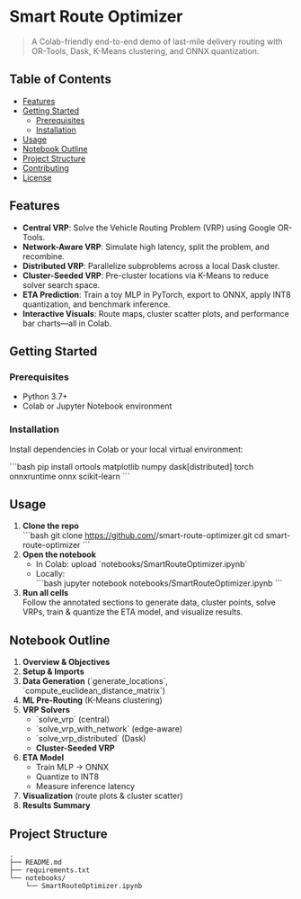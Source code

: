 # Smart Route Optimizer

> A Colab-friendly end-to-end demo of last-mile delivery routing with OR-Tools, Dask, K-Means clustering, and ONNX quantization.

## Table of Contents

- [Features](#features)  
- [Getting Started](#getting-started)  
  - [Prerequisites](#prerequisites)  
  - [Installation](#installation)  
- [Usage](#usage)  
- [Notebook Outline](#notebook-outline)  
- [Project Structure](#project-structure)  
- [Contributing](#contributing)  
- [License](#license)  

## Features

- **Central VRP**: Solve the Vehicle Routing Problem (VRP) using Google OR-Tools.  
- **Network-Aware VRP**: Simulate high latency, split the problem, and recombine.  
- **Distributed VRP**: Parallelize subproblems across a local Dask cluster.  
- **Cluster-Seeded VRP**: Pre-cluster locations via K-Means to reduce solver search space.  
- **ETA Prediction**: Train a toy MLP in PyTorch, export to ONNX, apply INT8 quantization, and benchmark inference.  
- **Interactive Visuals**: Route maps, cluster scatter plots, and performance bar charts—all in Colab.

## Getting Started

### Prerequisites

- Python 3.7+  
- Colab or Jupyter Notebook environment  

### Installation

Install dependencies in Colab or your local virtual environment:

\`\`\`bash
pip install ortools matplotlib numpy dask[distributed] torch onnxruntime onnx scikit-learn
\`\`\`

## Usage

1. **Clone the repo**  
   \`\`\`bash
   git clone https://github.com/<your-username>/smart-route-optimizer.git
   cd smart-route-optimizer
   \`\`\`
2. **Open the notebook**  
   - In Colab: upload \`notebooks/SmartRouteOptimizer.ipynb\`  
   - Locally:  
     \`\`\`bash
     jupyter notebook notebooks/SmartRouteOptimizer.ipynb
     \`\`\`
3. **Run all cells**  
   Follow the annotated sections to generate data, cluster points, solve VRPs, train & quantize the ETA model, and visualize results.

## Notebook Outline

1. **Overview & Objectives**  
2. **Setup & Imports**  
3. **Data Generation** (\`generate_locations\`, \`compute_euclidean_distance_matrix\`)  
4. **ML Pre-Routing** (K-Means clustering)  
5. **VRP Solvers**  
   - \`solve_vrp\` (central)  
   - \`solve_vrp_with_network\` (edge-aware)  
   - \`solve_vrp_distributed\` (Dask)  
   - **Cluster-Seeded VRP**  
6. **ETA Model**  
   - Train MLP → ONNX  
   - Quantize to INT8  
   - Measure inference latency  
7. **Visualization** (route plots & cluster scatter)  
8. **Results Summary**  

## Project Structure

```
.
├── README.md
├── requirements.txt
└── notebooks/
    └── SmartRouteOptimizer.ipynb
```


